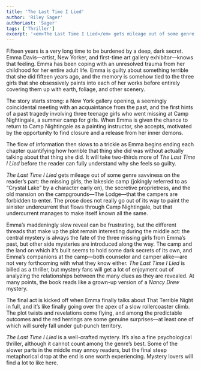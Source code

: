 ```yaml
---
title: 'The Last Time I Lied'
author: 'Riley Sager'
authorLast: 'Sager'
tags: ['Thriller']
excerpt: '<em>The Last Time I Lied</em> gets mileage out of some genre savviness on the reader’s part: the missing girls, the lakeside camp (jokingly referred to as “Crystal Lake” by a character early on), the secretive proprietress, and the old mansion on the campgrounds&mdash;The Lodge&mdash;that the campers are forbidden to enter.'
---
```


Fifteen years is a very long time to be burdened by a deep, dark secret. Emma Davis&mdash;artist, New Yorker, and first-time art gallery exhibitor&mdash;knows that feeling. Emma has been coping with an unresolved trauma from her childhood for her entire adult life. Emma is guilty about something terrible that she did fifteen years ago, and the memory is somehow tied to the three girls that she obsessively paints into each of her works before entirely covering them up with earth, foliage, and other scenery.

The story starts strong: a New York gallery opening, a seemingly coincidental meeting with an acquaintance from the past, and the first hints of a past tragedy involving three teenage girls who went missing at Camp Nightingale, a summer camp for girls. When Emma is given the chance to return to Camp Nightingale as a painting instructor, she accepts, motivated by the opportunity to find closure and a release from her inner demons.

The flow of information then slows to a trickle as Emma begins ending each chapter quantifying how horrible that thing she did was without actually talking about that thing she did. It will take two-thirds more of *The Last Time I Lied* before the reader can fully understand why she feels so guilty.

*The Last Time I Lied* gets mileage out of some genre savviness on the reader’s part: the missing girls, the lakeside camp (jokingly referred to as “Crystal Lake” by a character early on), the secretive proprietress, and the old mansion on the campgrounds&mdash;The Lodge&mdash;that the campers are forbidden to enter. The prose does not really go out of its way to paint the sinister undercurrent that flows through Camp Nightingale, but that undercurrent manages to make itself known all the same.

Emma’s maddeningly slow reveal can be frustrating, but the different threads that make up the plot remain interesting during the middle act: the central mystery is always the fate of the three missing girls from Emma’s past, but other side mysteries are introduced along the way. The camp and the land on which it’s built seems to hold some dark secrets of its own, and Emma’s companions at the camp&mdash;both counselor and camper alike&mdash;are not very forthcoming with what they know either. *The Last Time I Lied* is billed as a thriller, but mystery fans will get a lot of enjoyment out of analyzing the relationships between the many clues as they are revealed. At many points, the book reads like a grown-up version of a *Nancy Drew* mystery.

The final act is kicked off when Emma finally talks about That Terrible Night in full, and it’s like finally going over the apex of a slow rollercoaster climb. The plot twists and revelations come flying, and among the predictable outcomes and the red herrings are some genuine surprises&mdash;at least one of which will surely fall under gut-punch territory.

*The Last Time I Lied* is a well-crafted mystery. It’s also a fine psychological thriller, although it cannot count among the genre’s best. Some of the slower parts in the middle may annoy readers, but the final steep metaphorical drop at the end is one worth experiencing. Mystery lovers will find a lot to like here.